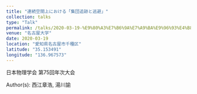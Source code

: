 ```yaml
---
title: "連続空間上における「集団追跡と逃避」"
collection: talks
type: "Talk"
permalink: /talks/2020-03-19-%E9%80%A3%E7%B6%9A%E7%A9%BA%E9%96%93%E4%B8%8A%E3%81%AB%E3%81%8A%E3%81%91%E3%82%8B%E3%80%8C%E9%9B%86%E5%9B%A3%E8%BF%BD%E8%B7%A1%E3%81%A8%E9%80%83%E9%81%BF%E3%80%8D
venue: "名古屋大学"
date: 2020-03-19
location: "愛知県名古屋市千種区"
latitude: "35.153491"
longitude: "136.967573"
---
```


日本物理学会 第75回年次大会

Author(s): 西江章浩, 湯川諭

